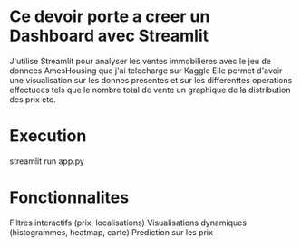 # Ce devoir porte a creer un Dashboard avec Streamlit
J'utilise Streamlit pour analyser les ventes immobilieres avec le jeu de donnees AmesHousing que j'ai telecharge sur Kaggle
Elle permet d'avoir une visualisation sur les donnes presentes et sur les differenttes operations effectuees tels que le nombre total de vente un graphique de la distribution des prix etc.

# Execution
streamlit run app.py

# Fonctionnalites
Filtres interactifs (prix, localisations)
Visualisations dynamiques (histogrammes, heatmap, carte)
Prediction sur les prix